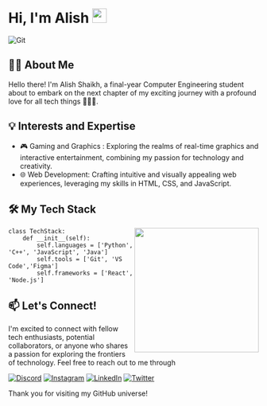 # Hi, I'm Alish <img src="https://github.com/Ali4574/Ali4574/assets/131742793/77638217-9066-4b16-ac31-c53e92379e12" width="29px">

![Git](https://github.com/Ali4574/Ali4574/assets/131742793/8b3fab2c-81a6-4e13-a2fc-cba4aeea1c17)

## 👩‍💻 About Me
Hello there! I'm Alish Shaikh, a final-year Computer Engineering student about to embark on the next chapter of my exciting journey with a profound love for all tech things 👨🏻‍💻.

## 💡 Interests and Expertise
- 🎮 Gaming and Graphics : Exploring the realms of real-time graphics and interactive entertainment, combining my passion for technology and creativity.
- 🌐 Web Development: Crafting intuitive and visually appealing web experiences, leveraging my skills in HTML, CSS, and JavaScript.

## 🛠️ My Tech Stack

<img align="right" src="https://github.com/Ali4574/Ali4574/assets/131742793/0421dba8-9edf-4fe6-9dd1-3f175f6d152b" width="250px">


    class TechStack:
        def __init__(self):
            self.languages = ['Python', 'C++', 'JavaScript', 'Java']
            self.tools = ['Git', 'VS Code','Figma']
            self.frameworks = ['React', 'Node.js']



## 📫 Let's Connect!

I'm excited to connect with fellow tech enthusiasts, potential collaborators, or anyone who shares a passion for exploring the frontiers of technology. Feel free to reach out to me through 

[![Discord](https://img.shields.io/badge/Discord-%237289DA.svg?logo=discord&logoColor=white)](https://discord.gg/https://discord.gg/YexrMNwY) [![Instagram](https://img.shields.io/badge/Instagram-%23E4405F.svg?logo=Instagram&logoColor=white)](https://instagram.com/ali_shaikhh7) [![LinkedIn](https://img.shields.io/badge/LinkedIn-%230077B5.svg?logo=linkedin&logoColor=white)](https://linkedin.com/in/alish-shaikh-0b8408172) [![Twitter](https://img.shields.io/badge/Twitter-%231DA1F2.svg?logo=Twitter&logoColor=white)](https://twitter.com/iali_shaikh7) 

Thank you for visiting my GitHub universe!
<!--
**Ali4574/Ali4574** is a ✨ _special_ ✨ repository because its `README.md` (this file) appears on your GitHub profile.

Here are some ideas to get you started:

- 🔭 I’m currently working on ...
- 🌱 I’m currently learning ...
- 👯 I’m looking to collaborate on ...
- 🤔 I’m looking for help with ...
- 💬 Ask me about ...
- 📫 How to reach me: ...
- 😄 Pronouns: ...
- ⚡ Fun fact: ...
-->
